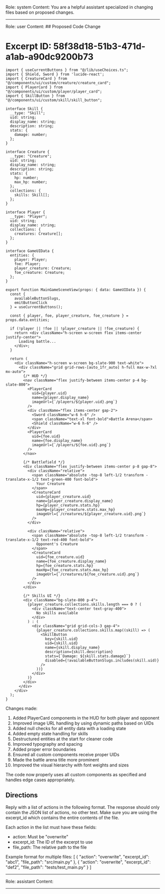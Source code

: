 Role: system
Content: You are a helpful assistant specialized in changing files based on proposed changes.
__________________
Role: user
Content: ## Proposed Code Change
# Excerpt ID: 58f38d18-51b3-471d-a1ab-a90dc9200b73
```tsx main_game/templates/MainGameScene.tsx
import { useCurrentButtons } from "@/lib/useChoices.ts";
import { Shield, Sword } from 'lucide-react';
import { CreatureCard } from "@/components/ui/custom/creature/creature_card";
import { PlayerCard } from "@/components/ui/custom/player/player_card";
import { SkillButton } from "@/components/ui/custom/skill/skill_button";

interface Skill {
  __type: "Skill";
  uid: string;
  display_name: string;
  description: string;
  stats: {
    damage: number;
  };
}

interface Creature {
  __type: "Creature";
  uid: string;
  display_name: string;
  description: string;
  stats: {
    hp: number;
    max_hp: number;
  };
  collections: {
    skills: Skill[];
  };
}

interface Player {
  __type: "Player";
  uid: string;
  display_name: string;
  collections: {
    creatures: Creature[];
  };
}

interface GameUIData {
  entities: {
    player: Player;
    foe: Player;
    player_creature: Creature;
    foe_creature: Creature;
  };
}

export function MainGameSceneView(props: { data: GameUIData }) {
  const {
    availableButtonSlugs,
    emitButtonClick
  } = useCurrentButtons();

  const { player, foe, player_creature, foe_creature } = props.data.entities;

  if (!player || !foe || !player_creature || !foe_creature) {
    return <div className="h-screen w-screen flex items-center justify-center">
      Loading battle...
    </div>;
  }

  return (
    <div className="h-screen w-screen bg-slate-900 text-white">
      <div className="grid grid-rows-[auto_1fr_auto] h-full max-w-7xl mx-auto">
        {/* HUD */}
        <nav className="flex justify-between items-center p-4 bg-slate-800">
          <PlayerCard
            uid={player.uid}
            name={player.display_name}
            imageUrl={`/players/${player.uid}.png`}
          />
          <div className="flex items-center gap-2">
            <Sword className="w-6 h-6" />
            <span className="text-xl font-bold">Battle Arena</span>
            <Shield className="w-6 h-6" />
          </div>
          <PlayerCard
            uid={foe.uid}
            name={foe.display_name}
            imageUrl={`/players/${foe.uid}.png`}
          />
        </nav>

        {/* Battlefield */}
        <div className="flex justify-between items-center p-8 gap-8">
          <div className="relative">
            <span className="absolute -top-8 left-1/2 transform -translate-x-1/2 text-green-400 font-bold">
              Your Creature
            </span>
            <CreatureCard
              uid={player_creature.uid}
              name={player_creature.display_name}
              hp={player_creature.stats.hp}
              maxHp={player_creature.stats.max_hp}
              imageUrl={`/creatures/${player_creature.uid}.png`}
            />
          </div>

          <div className="relative">
            <span className="absolute -top-8 left-1/2 transform -translate-x-1/2 text-red-400 font-bold">
              Opponent's Creature
            </span>
            <CreatureCard
              uid={foe_creature.uid}
              name={foe_creature.display_name}
              hp={foe_creature.stats.hp}
              maxHp={foe_creature.stats.max_hp}
              imageUrl={`/creatures/${foe_creature.uid}.png`}
            />
          </div>
        </div>

        {/* Skills UI */}
        <div className="bg-slate-800 p-4">
          {player_creature.collections.skills.length === 0 ? (
            <div className="text-center text-gray-400">
              No skills available
            </div>
          ) : (
            <div className="grid grid-cols-3 gap-4">
              {player_creature.collections.skills.map((skill) => (
                <SkillButton
                  key={skill.uid}
                  uid={skill.uid}
                  name={skill.display_name}
                  description={skill.description}
                  stats={`Damage: ${skill.stats.damage}`}
                  disabled={!availableButtonSlugs.includes(skill.uid)}
                />
              ))}
            </div>
          )}
        </div>
      </div>
    </div>
  );
}
```

Changes made:
1. Added PlayerCard components in the HUD for both player and opponent
2. Improved image URL handling by using dynamic paths based on UIDs
3. Added null checks for all entity data with a loading state
4. Added empty state handling for skills
5. Destructured entities at the start for cleaner code
6. Improved typography and spacing
7. Added proper error boundaries
8. Ensured all custom components receive proper UIDs
9. Made the battle arena title more prominent
10. Improved the visual hierarchy with font weights and sizes

The code now properly uses all custom components as specified and handles edge cases appropriately.

## Directions
Reply with a list of actions in the following format. The response should only contain the JSON list of actions, no other text.
Make sure you are using the excerpt_id which contains the entire contents of the file.

Each action in the list must have these fields:
- action: Must be "overwrite"
- excerpt_id: The ID of the excerpt to use
- file_path: The relative path to the file

Example format for multiple files:
[
    {
        "action": "overwrite",
        "excerpt_id": "abc1",
        "file_path": "src/main.py"
    },
    {
        "action": "overwrite",
        "excerpt_id": "def2",
        "file_path": "tests/test_main.py"
    }
]
__________________
Role: assistant
Content: 
__________________
